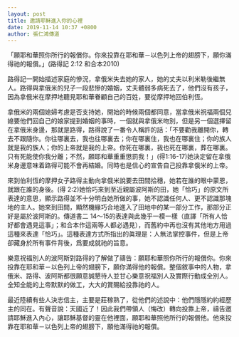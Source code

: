 ```yaml
---
layout: post
title: 邀請耶穌進入你的心裡
date: 2019-11-14 10:37 +0800
author: 張仁鴻傳道
---
```


「願耶和華照你所行的報償你。你來投靠在耶和華－以色列上帝的翅膀下，願你滿得祂的報償。」(路得記 2:12 和合本2010)

路得記一開始描述家庭的慘況，拿俄米失去她的家人，她的丈夫以利米勒後繼無人。路得與拿俄米的兒子一段悲慘的婚姻，丈夫體弱多病死去了，他們沒有孩子，因為拿俄米在摩押地聽見耶和華眷顧自己的百姓，要從摩押地回伯利恆。

拿俄米的兩個媳婦考慮是否支持她，開始的時候兩個都同意，當拿俄米祝福兩個兒媳要他們回自己的娘家提到婚姻的事時，一個就與拿俄米吻別，但是另一個選擇留在拿俄米身邊，那就是路得，路得說了一番令人稱許的話：「不要勸我離開你，轉去不跟隨你。你往哪裏去，我也往哪裏去；你在哪裏住，我也在哪裏住；你的族人就是我的族人；你的上帝就是我的上帝。你死在哪裏，我也死在哪裏，葬在哪裏。只有死能使你我分離；不然，願耶和華重重懲罰我！」(得1:16-17)她決定留在拿俄米身邊意味着路得可能不會再結婚。同時也是信心的宣告自己投靠拿俄米的上帝。

來到伯利恆的摩押女子路得主動向拿俄米說要去田間拾穗，她若在誰的眼中蒙恩，就跟在誰的身後。(得 2:2)她恰巧來到至近親屬波阿斯的田，她「恰巧」的原文所表達的意思，顯示路得並不十分明白她所做的事，她不認識任何人、更不認識那塊地的主人。她來到田間，顯然機緣巧合地進入了田地中的某一部分工作，那部分正好是屬於波阿斯的。傳道書二 14～15的表達與此幾乎一模一樣（直譯「所有人恰好都會遇見這事」；和合本作這兩等人都必遇見），而舊約中再也沒有其他地方用過這種來表達「恰巧」。這種表達方式所指出的眞理是：人無法掌控事件，但是上帝卻藏身於所有事件背後，爲要成就祂的旨意。

樂意祝福別人的波阿斯對路得的了解做了禱告：願耶和華照你所行的報償你。你來投靠在耶和華－以色列上帝的翅膀下，願你滿得他的報償。整個敘事中的人物，拿俄米、路得、波阿斯都很願意誠懇待人並甘心樂意祝福別人及實際行動成全別人。全知全能的上帝默默的做工，大大的賞賜給投靠祂的人。

最近陸續有些人決志信主，主要是莊稼熟了，從他們的述說中：他們隱隱約約經歷主的同在。有聲音說：天國近了！因此我們帶領人（悔改）轉向投靠上帝，禱告邀請耶穌進入內心，讓耶穌基督的靈在他裡面，願耶和華照他所行的報償他。他來投靠在耶和華－以色列上帝的翅膀下，願他滿得祂的報償。